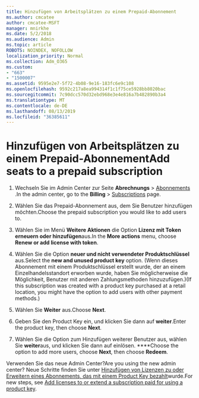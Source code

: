 ```yaml
---
title: Hinzufügen von Arbeitsplätzen zu einem Prepaid-Abonnement
ms.author: cmcatee
author: cmcatee-MSFT
manager: mnirkhe
ms.date: 5/2/2018
ms.audience: Admin
ms.topic: article
ROBOTS: NOINDEX, NOFOLLOW
localization_priority: Normal
ms.collection: Adm_O365
ms.custom:
- "663"
- "1500007"
ms.assetid: 9595e2e7-5f72-4b08-9e16-183fc6e9c108
ms.openlocfilehash: 9592c217a8ea994314f1c1f75ce5928bb8020bac
ms.sourcegitcommit: 7c90dcc570d32ebd968e3e4e816a7b482890b3a4
ms.translationtype: MT
ms.contentlocale: de-DE
ms.lasthandoff: 08/13/2019
ms.locfileid: "36385611"
---
```

# <a name="add-seats-to-a-prepaid-subscription"></a><span data-ttu-id="04d54-102">Hinzufügen von Arbeitsplätzen zu einem Prepaid-Abonnement</span><span class="sxs-lookup"><span data-stu-id="04d54-102">Add seats to a prepaid subscription</span></span>

1. <span data-ttu-id="04d54-103">Wechseln Sie im Admin Center zur Seite **Abrechnungs** \> [Abonnements](https://go.microsoft.com/fwlink/p/?linkid=842054) .</span><span class="sxs-lookup"><span data-stu-id="04d54-103">In the admin center, go to the **Billing** \> [Subscriptions](https://go.microsoft.com/fwlink/p/?linkid=842054) page.</span></span>

2. <span data-ttu-id="04d54-104">Wählen Sie das Prepaid-Abonnement aus, dem Sie Benutzer hinzufügen möchten.</span><span class="sxs-lookup"><span data-stu-id="04d54-104">Choose the prepaid subscription you would like to add users to.</span></span>

3. <span data-ttu-id="04d54-105">Wählen Sie im Menü **Weitere Aktionen** die Option **Lizenz mit Token erneuern oder hinzufügen**aus.</span><span class="sxs-lookup"><span data-stu-id="04d54-105">In the **More actions** menu, choose **Renew or add license with token**.</span></span>

4. <span data-ttu-id="04d54-106">Wählen Sie die Option **neuer und nicht verwendeter Produktschlüssel** aus.</span><span class="sxs-lookup"><span data-stu-id="04d54-106">Select the **new and unused product key** option.</span></span> <span data-ttu-id="04d54-107">(Wenn dieses Abonnement mit einem Produktschlüssel erstellt wurde, der an einem Einzelhandelsstandort erworben wurde, haben Sie möglicherweise die Möglichkeit, Benutzer mit anderen Zahlungsmethoden hinzuzufügen.)</span><span class="sxs-lookup"><span data-stu-id="04d54-107">(If this subscription was created with a product key purchased at a retail location, you might have the option to add users with other payment methods.)</span></span>

5. <span data-ttu-id="04d54-108">Wählen Sie **Weiter** aus.</span><span class="sxs-lookup"><span data-stu-id="04d54-108">Choose **Next**.</span></span>

6. <span data-ttu-id="04d54-109">Geben Sie den Product Key ein, und klicken Sie dann auf **weiter**.</span><span class="sxs-lookup"><span data-stu-id="04d54-109">Enter the product key, then choose **Next**.</span></span>

7. <span data-ttu-id="04d54-110">Wählen Sie die Option zum Hinzufügen weiterer Benutzer aus, wählen Sie **weiter**aus, und klicken Sie dann auf einlösen. \*\*\*\*</span><span class="sxs-lookup"><span data-stu-id="04d54-110">Choose the option to add more users, choose **Next**, then choose **Redeem**.</span></span>

<span data-ttu-id="04d54-111">Verwenden Sie das neue Admin Center?</span><span class="sxs-lookup"><span data-stu-id="04d54-111">Are you using the new admin center?</span></span> <span data-ttu-id="04d54-112">Neue Schritte finden Sie unter [Hinzufügen von Lizenzen zu oder Erweitern eines Abonnements, das mit einem Product Key bezahlt](https://docs.microsoft.com/en-us/office365/admin/misc/add-licenses-using-product-key)wurde.</span><span class="sxs-lookup"><span data-stu-id="04d54-112">For new steps, see [Add licenses to or extend a subscription paid for using a product key](https://docs.microsoft.com/en-us/office365/admin/misc/add-licenses-using-product-key).</span></span>